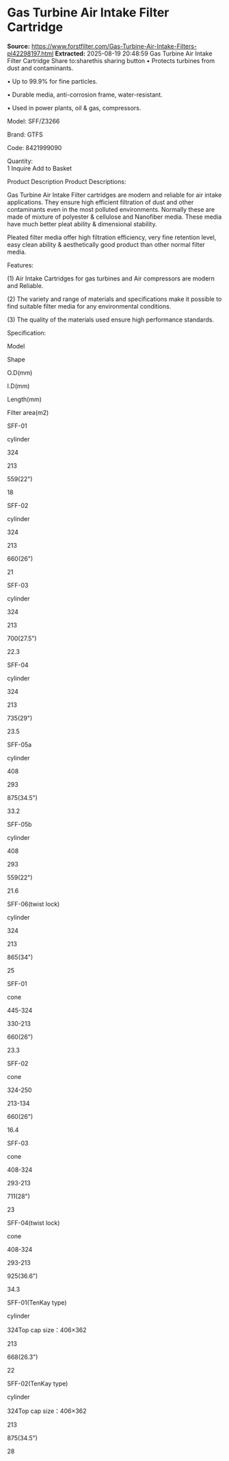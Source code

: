 # Gas Turbine Air Intake Filter Cartridge

**Source:** https://www.forstfilter.com/Gas-Turbine-Air-Intake-Filters-pl42298197.html
**Extracted:** 2025-08-19 20:48:59
Gas Turbine Air Intake Filter Cartridge 
Share to:sharethis sharing button
• Protects turbines from dust and contaminants.

• Up to 99.9% for fine particles.

• Durable media, anti-corrosion frame, water-resistant.

• Used in power plants, oil & gas, compressors.

Model:
SFF/Z3266

Brand:
GTFS

Code:
8421999090

Quantity:	
1
Inquire
Add to Basket


Product Description
Product Descriptions:

Gas Turbine Air Intake Filter cartridges are modern and reliable for air intake applications. They ensure high efficient filtration of dust and other contaminants even in the most polluted environments. Normally these are made of mixture of polyester & cellulose and Nanofiber media. These media have much better pleat ability & dimensional stability. 

Pleated filter media offer high filtration efficiency, very fine retention level, easy clean ability & aesthetically good product than other normal filter media.

 

Features:

(1) Air Intake Cartridges for gas turbines and Air compressors are modern and Reliable.

(2) The variety and range of materials and specifications make it possible to find suitable filter media for any environmental conditions.

(3) The quality of the materials used ensure high performance standards.

 

Specification:

Model

Shape

O.D(mm)

I.D(mm)

Length(mm)

Filter area(m2)

SFF-01

cylinder

324

213

559(22")

18

SFF-02

cylinder

324

213

660(26")

21

SFF-03

cylinder

324

213

700(27.5")

22.3

SFF-04

cylinder

324

213

735(29")

23.5

SFF-05a

cylinder

408

293

875(34.5")

33.2

SFF-05b

cylinder

408

293

559(22")

21.6

SFF-06(twist lock)

cylinder

324

213

865(34")

25

SFF-01

cone

445-324

330-213

660(26")

23.3

SFF-02

cone

324-250

213-134

660(26")

16.4

SFF-03

cone

408-324

293-213

711(28")

23

SFF-04(twist lock)

cone

408-324

293-213

925(36.6")

34.3

SFF-01(TenKay   type)

cylinder

324Top cap size：406×362

213

668(26.3")

22

SFF-02(TenKay   type)

cylinder

324Top cap size：406×362

213

875(34.5")

28